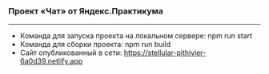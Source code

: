 ### Проект «Чат» от Яндекс.Практикума
---

- Команда для запуска проекта на локальном сервере: npm run start
- Команда для сборки проекта: npm run build
- Сайт опубликованный в сети: https://stellular-pithivier-6a0d39.netlify.app
